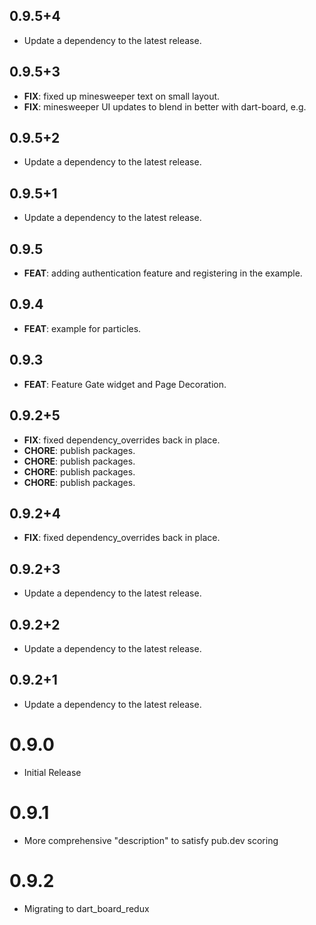 ## 0.9.5+4

 - Update a dependency to the latest release.

## 0.9.5+3

 - **FIX**: fixed up minesweeper text on small layout.
 - **FIX**: minesweeper UI updates to blend in better with dart-board, e.g.

## 0.9.5+2

 - Update a dependency to the latest release.

## 0.9.5+1

 - Update a dependency to the latest release.

## 0.9.5

 - **FEAT**: adding authentication feature and registering in the example.

## 0.9.4

 - **FEAT**: example for particles.

## 0.9.3

 - **FEAT**: Feature Gate widget and Page Decoration.

## 0.9.2+5

 - **FIX**: fixed dependency_overrides back in place.
 - **CHORE**: publish packages.
 - **CHORE**: publish packages.
 - **CHORE**: publish packages.
 - **CHORE**: publish packages.

## 0.9.2+4

 - **FIX**: fixed dependency_overrides back in place.

## 0.9.2+3

 - Update a dependency to the latest release.

## 0.9.2+2

 - Update a dependency to the latest release.

## 0.9.2+1

 - Update a dependency to the latest release.

# 0.9.0
- Initial Release

# 0.9.1
- More comprehensive "description" to satisfy pub.dev scoring

# 0.9.2 
- Migrating to dart_board_redux


